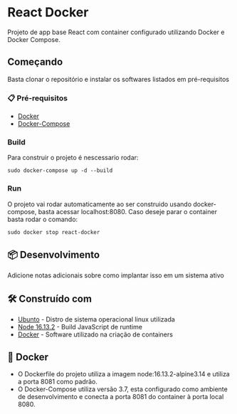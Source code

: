 # React Docker
Projeto de app base React com container configurado utilizando Docker e Docker Compose.

## Começando
Basta clonar o repositório e instalar os softwares listados em pré-requisitos

### 📋 Pré-requisitos
* [Docker](https://docs.docker.com/desktop/windows/install/)
* [Docker-Compose](https://docs.docker.com/compose/install/)


### Build
Para construir o projeto é nescessario rodar:
```
sudo docker-compose up -d --build
```

### Run
O projeto vai rodar automaticamente ao ser construido usando docker-compose, basta acessar localhost:8080. Caso deseje parar o container basta rodar o comando:
```
sudo docker stop react-docker
```

## 📦 Desenvolvimento

Adicione notas adicionais sobre como implantar isso em um sistema ativo

## 🛠️ Construído com

* [Ubunto](https://ubuntu.com) - Distro de sistema operacional linux utilizada
* [Node 16.13.2](https://nodejs.org/en/docs/) - Build JavaScript de runtime
* [Docker](https://docs.docker.com) - Software utilizado na criação de containers

## 🐋 Docker
* O Dockerfile do projeto utiliza a imagem node:16.13.2-alpine3.14 e utiliza a porta 8081 como padrão.
* O Docker-Compose utiliza versão 3.7, esta configurado como ambiente de desenvolvimento e conecta a porta 8081 do container à porta local 8080.
